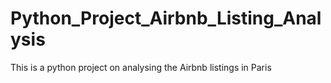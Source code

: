 # Python_Project_Airbnb_Listing_Analysis
This is a python project on analysing the Airbnb listings in Paris
